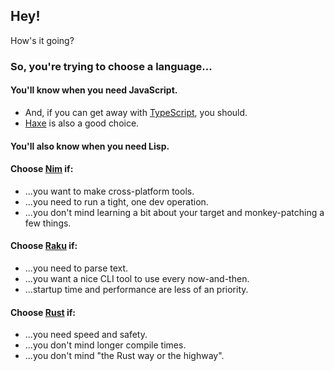 ## Hey!

How's it going?

### So, you're trying to choose a language...

#### You'll know when you need JavaScript.
* And, if you can get away with [TypeScript](https://www.typescript-lang.org/index.html), you should.
* [Haxe](https://haxe.org) is also a good choice.

#### You'll also know when you need Lisp.

#### Choose [Nim](https://nim-lang.org) if:
* ...you want to make cross-platform tools.
* ...you need to run a tight, one dev operation.
* ...you don't mind learning a bit about your target and monkey-patching a few things.

#### Choose [Raku](https://raku.org) if:
* ...you need to parse text.
* ...you want a nice CLI tool to use every now-and-then.
* ...startup time and performance are less of an priority.

#### Choose [Rust](http://rust-lang.org) if:
* ...you need speed and safety.
* ...you don't mind longer compile times.
* ...you don't mind "the Rust way or the highway".
